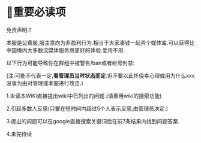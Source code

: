 # 🌟重要必读项

免责声明:?

本服是公费服,服主意向为非盈利行为.相当于大家凑钱一起弄个媒体库.可以获得比中国境内大多数流媒体服务商更好的体验.爱用不用.



以下行为可能导致你在群组中被警告/ban或者帐号封禁:

(注:可能不代表一定,**看管理员当时状态而定**.但不要以此怀侥幸心理或用为什么xxx没事为由对管理或本服进行攻击.)

1.未读本WiKi直接提出wiki中已列出的问题.(请善用wiki的搜索功能)

2.引起多数人反感(只要在短时间内超过5个人表示反感,由管理员决定.)

3.提出的问题可以在google直接搜索关键词后在前7条结果内找到问题答案.

4.未完待续





